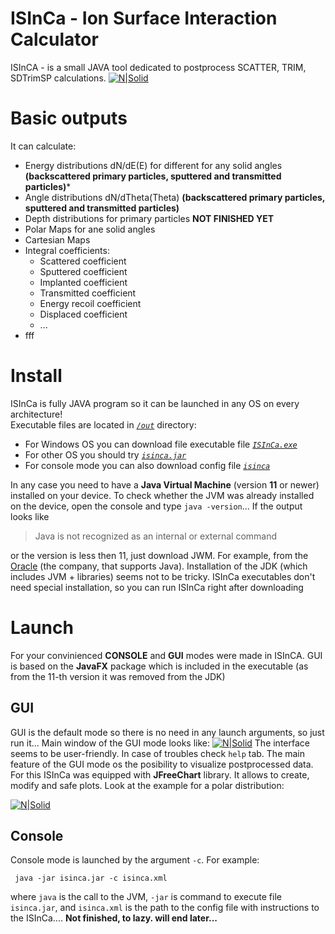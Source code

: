 # ISInCa - Ion Surface Interaction Calculator
ISInCA - is a small JAVA tool dedicated to postprocess SCATTER, TRIM, SDTrimSP calculations. 
[![N|Solid](https://i.ibb.co/0cQrTDm/Croco-Logo.png)](https://github.com/mauveferret)

# Basic outputs

It can calculate:
 - Energy distributions dN/dE(E) for different for any solid angles **(backscattered primary particles, sputtered and transmitted particles)***
 - Angle distributions dN/dTheta(Theta) **(backscattered primary particles, sputtered and transmitted particles)**
 - Depth distributions for primary particles **NOT FINISHED YET**
 - Polar Maps for ane solid angles
 - Cartesian Maps 
 - Integral coefficients:
   - Scattered coefficient
   - Sputtered coefficient
   - Implanted coefficient
   - Transmitted coefficient
   - Energy recoil coefficient
   - Displaced coefficient
   - ...
- fff

# Install
ISInCa is fully JAVA program so it can be launched in any OS on every architecture!  
Executable files are located in *[`/out`](https://github.com/mauveferret/ISInCa/tree/master/out)* directory:
- For Windows OS you can download file executable file *[`ISInCa.exe`](https://github.com/mauveferret/ISInCa/tree/master/out/ISInCa.exe)*
- For other OS you should try *[`isinca.jar`](https://github.com/mauveferret/ISInCa/tree/master/out/isinca.jar)*
- For console mode you can also download config file *[`isinca`](https://github.com/mauveferret/ISInCa/tree/master/out/isinca.xml)*

In any case you need to have a **Java Virtual Machine** (version **11** or newer) installed on your device. To check whether the JVM was already installed on the device, open the console and type `java -version`... If the output looks like 
> Java is not recognized as an internal or external command

or the version is less then 11, just download JWM. For example, from the [Oracle](https://www.oracle.com/java/technologies/javase-jdk11-downloads.html) (the company, that supports Java). Installation of the JDK (which includes JVM + libraries) seems not to be tricky.
ISInCa executables don't need special installation, so you can run ISInCa right after downloading

# Launch

For your convinienced **CONSOLE** and **GUI** modes were made in ISInCA. GUI is based on the **JavaFX** package which is included in the executable (as from the 11-th version it was removed from the JDK)

## GUI

GUI is the default mode so there is no need in any launch arguments, so just run it... Main window of the GUI mode looks like:
[![N|Solid](https://i.ibb.co/ckSBLs9/10-10-2020-180648.png)](https://github.com/mauveferret)
The interface seems to be user-friendly. In case of troubles check `help` tab. 
The main feature of the GUI mode os the posibility to visualize postprocessed data. For this ISInCa was equipped with **JFreeChart** library. It allows to create, modify and safe plots. Look at the example for a polar distribution:

[![N|Solid](https://i.ibb.co/Ykvbk2N/10-10-2020-180630.png)](https://github.com/mauveferret)

## Console

Console mode is launched by the argument `-c`. For example:

` java -jar isinca.jar -c isinca.xml`

where `java` is the call to the JVM, `-jar` is command to execute file `isinca.jar`, and `isinca.xml` is the path to the config file with instructions to the ISInCa.... **Not finished, to lazy. will end later...** 
